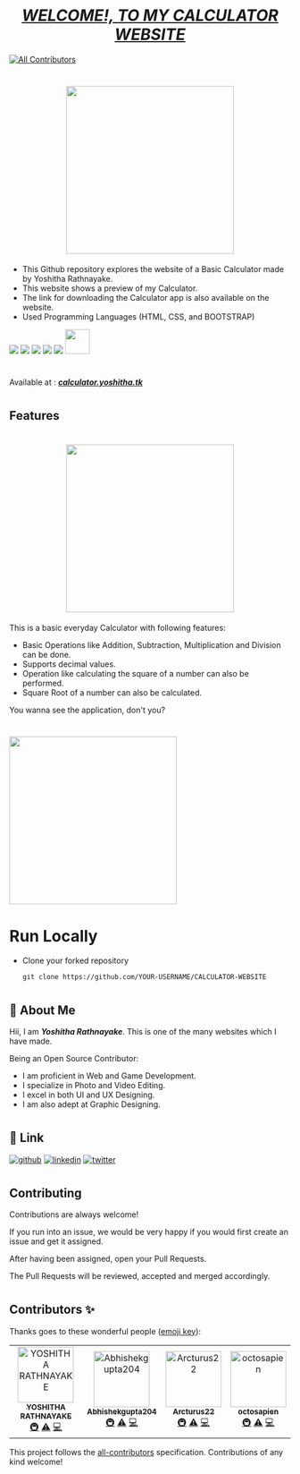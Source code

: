 # <div align="center"><a href="https://calculator.yoshitha.tk/"><b><i>WELCOME!, TO MY CALCULATOR WEBSITE</i></b></a></div>
<!-- ALL-CONTRIBUTORS-BADGE:START - Do not remove or modify this section -->
[![All Contributors](https://img.shields.io/badge/all_contributors-4-orange.svg?style=flat-square)](#contributors-)
<!-- ALL-CONTRIBUTORS-BADGE:END -->

# <div align="center"><img src="https://raw.githubusercontent.com/YoshithaRathnayake/NEW-YOSHITHA-WEBSITE/main/assets/img/Yoshitha%20Rathnayake%201.png" width="300px"></div>

- This Github repository explores the website of a Basic Calculator made by Yoshitha Rathnayake.
- This website shows a preview of my Calculator. 
- The link for downloading the Calculator app is also available on the website.
- Used Programming Languages (HTML, CSS, and BOOTSTRAP)

<a href="https://www.w3schools.com/html/"><img src="https://img.icons8.com/color/48/000000/html-5--v1.png"/><a> 
<a href="https://www.w3schools.com/css/"><img src="https://img.icons8.com/color/48/000000/css3.png"/><a>
<a href="https://www.w3schools.com/bootstrap/"><img src="https://img.icons8.com/color/48/000000/bootstrap.png"/><a>
<a href="https://www.w3schools.com/python/"><img src= "https://img.icons8.com/color/48/000000/python.png"/><a>
<a href="https://www.w3schools.com/js/"><img src= "https://img.icons8.com/color/48/javascript.png"/><a>
<a href="https://www.tutorialspoint.com/yaml/index.htm"><img width="44px" top="0" src="https://upload.wikimedia.org/wikipedia/commons/5/5a/Official_YAML_Logo.svg"/><a>
#
Available at : <b><i>[calculator.yoshitha.tk](https://calculator.yoshitha.tk/)</i></b>


#
## Features
# <div align="center"><img src="https://user-images.githubusercontent.com/97246670/197598526-18f0a2a2-0bbc-4f8e-aeb3-fde33b1cb8f0.png" width="300px"></div>
This is a basic everyday Calculator with following features:
- Basic Operations like Addition, Subtraction, Multiplication and Division can be done.
- Supports decimal values.
- Operation like calculating the square of a number can also be performed.
- Square Root of a number can also be calculated.

<div>
<p>You wanna see the application, don't you?</p>
  
#
  
<img src="assets\img\Calculator_Img.jpg" width="300px">
</div>

#
# Run Locally
- Clone your forked repository

  ```
  git clone https://github.com/YOUR-USERNAME/CALCULATOR-WEBSITE
  ```

#
## 🚀 About Me
Hii, I am _**Yoshitha Rathnayake**_. This is one of 
the many websites which I have made.
 
Being an Open Source Contributor:
- I am proficient in Web and Game Development.
- I specialize in Photo and Video Editing.
- I excel in both UI and UX Designing. 
- I am also adept at Graphic Designing.


#
## 🔗 Link
[![github](https://img.shields.io/badge/GitHub-100000?style=for-the-badge&logo=github&logoColor=white)](https://github.com/YoshithaRathnayake)
[![linkedin](https://img.shields.io/badge/GitLab-330F63?style=for-the-badge&logo=gitlab&logoColor=white)](https://gitlab.com/YoshithaRathnayake)
[![twitter](https://img.shields.io/badge/twitter-1DA1F2?style=for-the-badge&logo=twitter&logoColor=white)](https://twitter.com/Yoshitha2008)



#
## Contributing

Contributions are always welcome!

If you run into an issue, we would be very happy if you would first create an issue and get it assigned.

After having been assigned, open your Pull Requests.

The Pull Requests will be reviewed, accepted and merged accordingly.





#
## Contributors ✨

Thanks goes to these wonderful people ([emoji key](https://allcontributors.org/docs/en/emoji-key)):

<!-- ALL-CONTRIBUTORS-LIST:START - Do not remove or modify this section -->
<!-- prettier-ignore-start -->
<!-- markdownlint-disable -->
<table>
  <tbody>
    <tr>
      <td align="center"><a href="https://github.com/YoshithaRathnayake"><img src="https://avatars.githubusercontent.com/u/97069900?v=4?s=100" width="100px;" alt="YOSHITHA RATHNAYAKE"/><br /><sub><b>YOSHITHA RATHNAYAKE</b></sub></a><br /><a href="#infra-YoshithaRathnayake" title="Infrastructure (Hosting, Build-Tools, etc)">🚇</a> <a href="https://github.com/YoshithaRathnayake/CALCULATOR-WEBSITE/commits?author=YoshithaRathnayake" title="Tests">⚠️</a> <a href="https://github.com/YoshithaRathnayake/CALCULATOR-WEBSITE/commits?author=YoshithaRathnayake" title="Code">💻</a></td>
      <td align="center"><a href="https://github.com/Abhishekgupta204"><img src="https://avatars.githubusercontent.com/u/116148980?v=4?s=100" width="100px;" alt="Abhishekgupta204"/><br /><sub><b>Abhishekgupta204</b></sub></a><br /><a href="#infra-Abhishekgupta204" title="Infrastructure (Hosting, Build-Tools, etc)">🚇</a> <a href="https://github.com/YoshithaRathnayake/CALCULATOR-WEBSITE/commits?author=Abhishekgupta204" title="Tests">⚠️</a> <a href="https://github.com/YoshithaRathnayake/CALCULATOR-WEBSITE/commits?author=Abhishekgupta204" title="Code">💻</a></td>
      <td align="center"><a href="https://github.com/Arcturus22"><img src="https://avatars.githubusercontent.com/u/99889376?v=4?s=100" width="100px;" alt="Arcturus22"/><br /><sub><b>Arcturus22</b></sub></a><br /><a href="#infra-Arcturus22" title="Infrastructure (Hosting, Build-Tools, etc)">🚇</a> <a href="https://github.com/YoshithaRathnayake/CALCULATOR-WEBSITE/commits?author=Arcturus22" title="Tests">⚠️</a> <a href="https://github.com/YoshithaRathnayake/CALCULATOR-WEBSITE/commits?author=Arcturus22" title="Code">💻</a></td>
      <td align="center"><a href="https://github.com/octosapien"><img src="https://avatars.githubusercontent.com/u/114580332?v=4?s=100" width="100px;" alt="octosapien"/><br /><sub><b>octosapien</b></sub></a><br /><a href="#infra-octosapien" title="Infrastructure (Hosting, Build-Tools, etc)">🚇</a> <a href="https://github.com/YoshithaRathnayake/CALCULATOR-WEBSITE/commits?author=octosapien" title="Tests">⚠️</a> <a href="https://github.com/YoshithaRathnayake/CALCULATOR-WEBSITE/commits?author=octosapien" title="Code">💻</a></td>
    </tr>
  </tbody>
</table>

<!-- markdownlint-restore -->
<!-- prettier-ignore-end -->

<!-- ALL-CONTRIBUTORS-LIST:END -->

This project follows the [all-contributors](https://github.com/all-contributors/all-contributors) specification. Contributions of any kind welcome!
